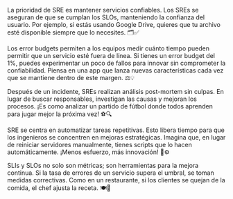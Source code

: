 La prioridad de SRE es mantener servicios confiables. Los SREs se aseguran de que se cumplan los SLOs, manteniendo la confianza del usuario. Por ejemplo, si estás usando Google Drive, quieres que tu archivo esté disponible siempre que lo necesites. 🗂️✅

Los error budgets permiten a los equipos medir cuánto tiempo pueden permitir que un servicio esté fuera de línea. Si tienes un error budget del 1%, puedes experimentar un poco de fallos para innovar sin comprometer la confiabilidad. Piensa en una app que lanza nuevas características cada vez que se mantiene dentro de este margen. ⚖️💡

Después de un incidente, SREs realizan análisis post-mortem sin culpas. En lugar de buscar responsables, investigan las causas y mejoran los procesos. ¡Es como analizar un partido de fútbol donde todos aprenden para jugar mejor la próxima vez! ⚽🔍

SRE se centra en automatizar tareas repetitivas. Esto libera tiempo para que los ingenieros se concentren en mejoras estratégicas. Imagina que, en lugar de reiniciar servidores manualmente, tienes scripts que lo hacen automáticamente. ¡Menos esfuerzo, más innovación! 🤖⚙️

SLIs y SLOs no solo son métricas; son herramientas para la mejora continua. Si la tasa de errores de un servicio supera el umbral, se toman medidas correctivas. Como en un restaurante, si los clientes se quejan de la comida, el chef ajusta la receta. 🍽️🔄
